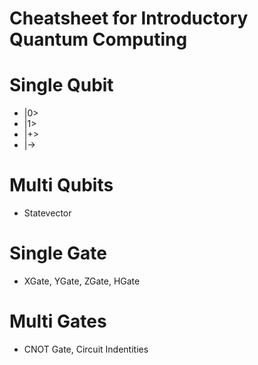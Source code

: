# Cheatsheet for Introductory Quantum Computing
# Single Qubit
  - |0>
  - |1>
  - |+>
  - |->
# Multi Qubits
  - Statevector
# Single Gate
  - XGate, YGate, ZGate, HGate
# Multi Gates 
  - CNOT Gate, Circuit Indentities